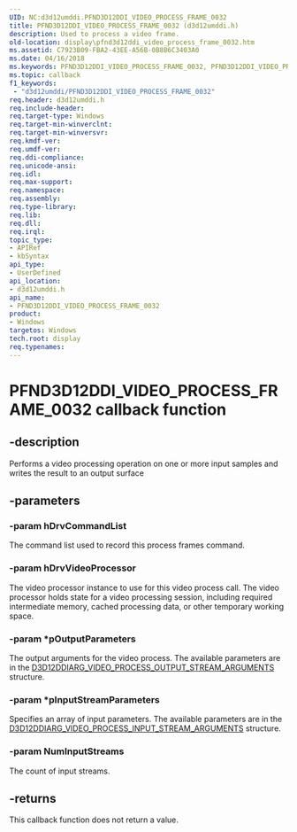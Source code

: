 ```yaml
---
UID: NC:d3d12umddi.PFND3D12DDI_VIDEO_PROCESS_FRAME_0032
title: PFND3D12DDI_VIDEO_PROCESS_FRAME_0032 (d3d12umddi.h)
description: Used to process a video frame.
old-location: display\pfnd3d12ddi_video_process_frame_0032.htm
ms.assetid: C7923B09-FBA2-43EE-A56B-0B8B6C3403A0
ms.date: 04/16/2018
ms.keywords: PFND3D12DDI_VIDEO_PROCESS_FRAME_0032, PFND3D12DDI_VIDEO_PROCESS_FRAME_0032 callback, PFND3D12DDI_VIDEO_PROCESS_FRAME_0032 callback function [Display Devices], d3d12umddi/PFND3D12DDI_VIDEO_PROCESS_FRAME_0032, display.pfnd3d12ddi_video_process_frame_0032
ms.topic: callback
f1_keywords:
 - "d3d12umddi/PFND3D12DDI_VIDEO_PROCESS_FRAME_0032"
req.header: d3d12umddi.h
req.include-header:
req.target-type: Windows
req.target-min-winverclnt:
req.target-min-winversvr:
req.kmdf-ver:
req.umdf-ver:
req.ddi-compliance:
req.unicode-ansi:
req.idl:
req.max-support:
req.namespace:
req.assembly:
req.type-library:
req.lib:
req.dll:
req.irql:
topic_type:
- APIRef
- kbSyntax
api_type:
- UserDefined
api_location:
- d3d12umddi.h
api_name:
- PFND3D12DDI_VIDEO_PROCESS_FRAME_0032
product:
- Windows
targetos: Windows
tech.root: display
req.typenames:
---
```


# PFND3D12DDI_VIDEO_PROCESS_FRAME_0032 callback function


## -description


Performs a video processing operation on one or more input samples and writes the result to an output surface


## -parameters




### -param hDrvCommandList

The command list used to record this process frames command.


### -param hDrvVideoProcessor

The video processor instance to use for this video process call. The video processor holds state for a video processing session, including required intermediate memory, cached processing data, or other temporary working space.


### -param *pOutputParameters

The output arguments for the video process. The available parameters are in the [D3D12DDIARG_VIDEO_PROCESS_OUTPUT_STREAM_ARGUMENTS](ns-d3d12umddi-d3d12ddiarg_video_process_output_stream_arguments_0032.md) structure.


### -param *pInputStreamParameters

Specifies an array of input parameters. The available parameters are in the [D3D12DDIARG_VIDEO_PROCESS_INPUT_STREAM_ARGUMENTS](ns-d3d12umddi-d3d12ddiarg_video_process_input_stream_arguments_0032.md) structure.


### -param NumInputStreams

The count of input streams.


## -returns



This callback function does not return a value.



